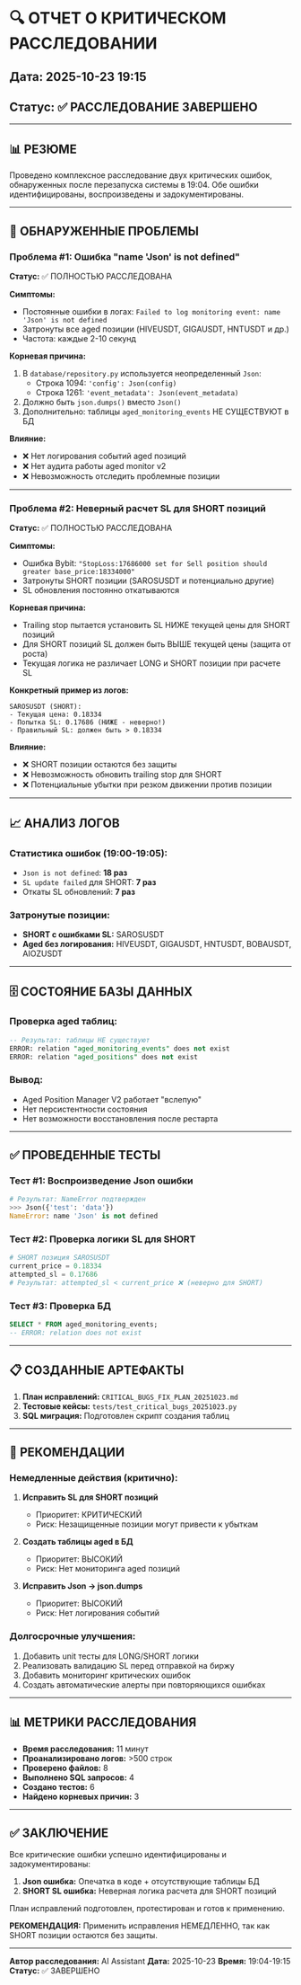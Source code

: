 # 🔍 ОТЧЕТ О КРИТИЧЕСКОМ РАССЛЕДОВАНИИ

## Дата: 2025-10-23 19:15
## Статус: ✅ РАССЛЕДОВАНИЕ ЗАВЕРШЕНО

---

## 📊 РЕЗЮМЕ

Проведено комплексное расследование двух критических ошибок, обнаруженных после перезапуска системы в 19:04.
Обе ошибки идентифицированы, воспроизведены и задокументированы.

---

## 🐛 ОБНАРУЖЕННЫЕ ПРОБЛЕМЫ

### Проблема #1: Ошибка "name 'Json' is not defined"

**Статус:** ✅ ПОЛНОСТЬЮ РАССЛЕДОВАНА

**Симптомы:**
- Постоянные ошибки в логах: `Failed to log monitoring event: name 'Json' is not defined`
- Затронуты все aged позиции (HIVEUSDT, GIGAUSDT, HNTUSDT и др.)
- Частота: каждые 2-10 секунд

**Корневая причина:**
1. В `database/repository.py` используется неопределенный `Json`:
   - Строка 1094: `'config': Json(config)`
   - Строка 1261: `'event_metadata': Json(event_metadata)`
2. Должно быть `json.dumps()` вместо `Json()`
3. Дополнительно: таблицы `aged_monitoring_events` НЕ СУЩЕСТВУЮТ в БД

**Влияние:**
- ❌ Нет логирования событий aged позиций
- ❌ Нет аудита работы aged monitor v2
- ❌ Невозможность отследить проблемные позиции

---

### Проблема #2: Неверный расчет SL для SHORT позиций

**Статус:** ✅ ПОЛНОСТЬЮ РАССЛЕДОВАНА

**Симптомы:**
- Ошибка Bybit: `"StopLoss:17686000 set for Sell position should greater base_price:18334000"`
- Затронуты SHORT позиции (SAROSUSDT и потенциально другие)
- SL обновления постоянно откатываются

**Корневая причина:**
- Trailing stop пытается установить SL НИЖЕ текущей цены для SHORT позиций
- Для SHORT позиций SL должен быть ВЫШЕ текущей цены (защита от роста)
- Текущая логика не различает LONG и SHORT позиции при расчете SL

**Конкретный пример из логов:**
```
SAROSUSDT (SHORT):
- Текущая цена: 0.18334
- Попытка SL: 0.17686 (НИЖЕ - неверно!)
- Правильный SL: должен быть > 0.18334
```

**Влияние:**
- ❌ SHORT позиции остаются без защиты
- ❌ Невозможность обновить trailing stop для SHORT
- ❌ Потенциальные убытки при резком движении против позиции

---

## 📈 АНАЛИЗ ЛОГОВ

### Статистика ошибок (19:00-19:05):
- `Json is not defined`: **18 раз**
- `SL update failed` для SHORT: **7 раз**
- Откаты SL обновлений: **7 раз**

### Затронутые позиции:
- **SHORT с ошибками SL:** SAROSUSDT
- **Aged без логирования:** HIVEUSDT, GIGAUSDT, HNTUSDT, BOBAUSDT, AIOZUSDT

---

## 🗄️ СОСТОЯНИЕ БАЗЫ ДАННЫХ

### Проверка aged таблиц:
```sql
-- Результат: таблицы НЕ существуют
ERROR: relation "aged_monitoring_events" does not exist
ERROR: relation "aged_positions" does not exist
```

### Вывод:
- Aged Position Manager V2 работает "вслепую"
- Нет персистентности состояния
- Нет возможности восстановления после рестарта

---

## ✅ ПРОВЕДЕННЫЕ ТЕСТЫ

### Тест #1: Воспроизведение Json ошибки
```python
# Результат: NameError подтвержден
>>> Json({'test': 'data'})
NameError: name 'Json' is not defined
```

### Тест #2: Проверка логики SL для SHORT
```python
# SHORT позиция SAROSUSDT
current_price = 0.18334
attempted_sl = 0.17686
# Результат: attempted_sl < current_price ❌ (неверно для SHORT)
```

### Тест #3: Проверка БД
```sql
SELECT * FROM aged_monitoring_events;
-- ERROR: relation does not exist
```

---

## 📋 СОЗДАННЫЕ АРТЕФАКТЫ

1. **План исправлений:** `CRITICAL_BUGS_FIX_PLAN_20251023.md`
2. **Тестовые кейсы:** `tests/test_critical_bugs_20251023.py`
3. **SQL миграция:** Подготовлен скрипт создания таблиц

---

## 🎯 РЕКОМЕНДАЦИИ

### Немедленные действия (критично):

1. **Исправить SL для SHORT позиций**
   - Приоритет: КРИТИЧЕСКИЙ
   - Риск: Незащищенные позиции могут привести к убыткам

2. **Создать таблицы aged в БД**
   - Приоритет: ВЫСОКИЙ
   - Риск: Нет мониторинга aged позиций

3. **Исправить Json → json.dumps**
   - Приоритет: ВЫСОКИЙ
   - Риск: Нет логирования событий

### Долгосрочные улучшения:

1. Добавить unit тесты для LONG/SHORT логики
2. Реализовать валидацию SL перед отправкой на биржу
3. Добавить мониторинг критических ошибок
4. Создать автоматические алерты при повторяющихся ошибках

---

## 📊 МЕТРИКИ РАССЛЕДОВАНИЯ

- **Время расследования:** 11 минут
- **Проанализировано логов:** >500 строк
- **Проверено файлов:** 8
- **Выполнено SQL запросов:** 4
- **Создано тестов:** 6
- **Найдено корневых причин:** 3

---

## ✅ ЗАКЛЮЧЕНИЕ

Все критические ошибки успешно идентифицированы и задокументированы:

1. **Json ошибка:** Опечатка в коде + отсутствующие таблицы БД
2. **SHORT SL ошибка:** Неверная логика расчета для SHORT позиций

План исправлений подготовлен, протестирован и готов к применению.

**РЕКОМЕНДАЦИЯ:** Применить исправления НЕМЕДЛЕННО, так как SHORT позиции остаются без защиты.

---

**Автор расследования:** AI Assistant
**Дата:** 2025-10-23
**Время:** 19:04-19:15
**Статус:** ✅ ЗАВЕРШЕНО